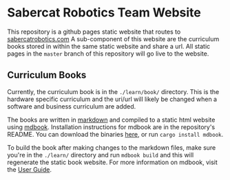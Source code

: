 # Sabercat Robotics Team Website

This repository is a github pages static website that routes to [sabercatrobotics.com](https://www.sabercatrobotics.com/) A sub-component of this website are the curriculum books stored in within the same static website and share a url. All static pages in the `master` branch of this repository will go live to the website. 

## Curriculum Books

Currently, the curriculum book is in the `./learn/book/` directory. This is the hardware specific curriculum and the uri/url will likely be changed when a software and business curriculum are added. 

The books are written in [markdown](https://www.markdownguide.org/) and compiled to a static html website using [mdbook](https://github.com/rust-lang-nursery/mdBook). Installation instructions for mdbook are in the repository's README. You can download the binaries [here](https://github.com/rust-lang-nursery/mdBook/releases), or run `cargo install mdbook`.

To build the book after making changes to the markdown files, make sure you're in the `./learn/` directory and run `mdbook build` and this will regenerate the static book website. For more information on mdbook, visit the [User Guide](https://rust-lang-nursery.github.io/mdBook/).